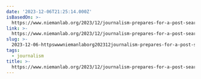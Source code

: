 ```yaml
---
date: '2023-12-06T21:25:14.000Z'
isBasedOn: >-
  https://www.niemanlab.org/2023/12/journalism-prepares-for-a-post-search-post-social-future/
link: >-
  https://www.niemanlab.org/2023/12/journalism-prepares-for-a-post-search-post-social-future/
slug: >-
  2023-12-06-httpswwwniemanlaborg202312journalism-prepares-for-a-post-search-post-social-future
tags:
  - journalism
title: >-
  https://www.niemanlab.org/2023/12/journalism-prepares-for-a-post-search-post-social-future/
---
```


